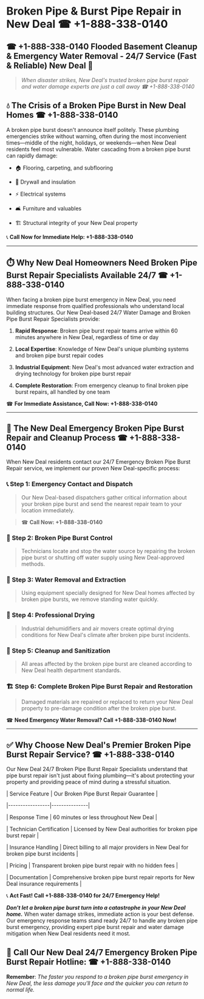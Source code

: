 # Broken Pipe & Burst Pipe Repair in New Deal ☎ +1-888-338-0140  
## ☎ +1-888-338-0140 Flooded Basement Cleanup & Emergency Water Removal - 24/7 Service (Fast & Reliable) New Deal 🚨  

> *When disaster strikes, New Deal's trusted broken pipe burst repair and water damage experts are just a call away ☎ +1-888-338-0140*  

## 💧 The Crisis of a Broken Pipe Burst in New Deal Homes ☎ +1-888-338-0140  

A broken pipe burst doesn't announce itself politely. These plumbing emergencies strike without warning, often during the most inconvenient times—middle of the night, holidays, or weekends—when New Deal residents feel most vulnerable. Water cascading from a broken pipe burst can rapidly damage:  

* 🏠 Flooring, carpeting, and subflooring  
* 🧱 Drywall and insulation  
* ⚡ Electrical systems  
* 🛋️ Furniture and valuables  
* 🏗️ Structural integrity of your New Deal property  

📞 **Call Now for Immediate Help: +1-888-338-0140**  

---  

## ⏱️ Why New Deal Homeowners Need Broken Pipe Burst Repair Specialists Available 24/7 ☎ +1-888-338-0140  

When facing a broken pipe burst emergency in New Deal, you need immediate response from qualified professionals who understand local building structures. Our New Deal-based 24/7 Water Damage and Broken Pipe Burst Repair Specialists provide:  

1. **Rapid Response**: Broken pipe burst repair teams arrive within 60 minutes anywhere in New Deal, regardless of time or day  
2. **Local Expertise**: Knowledge of New Deal's unique plumbing systems and broken pipe burst repair codes  
3. **Industrial Equipment**: New Deal's most advanced water extraction and drying technology for broken pipe burst repair  
4. **Complete Restoration**: From emergency cleanup to final broken pipe burst repairs, all handled by one team  

☎ **For Immediate Assistance, Call Now: +1-888-338-0140**  

---  

## 🔧 The New Deal Emergency Broken Pipe Burst Repair and Cleanup Process ☎ +1-888-338-0140  

When New Deal residents contact our 24/7 Emergency Broken Pipe Burst Repair service, we implement our proven New Deal-specific process:  

### 📞 Step 1: Emergency Contact and Dispatch  
> Our New Deal-based dispatchers gather critical information about your broken pipe burst and send the nearest repair team to your location immediately.  
> ☎ **Call Now: +1-888-338-0140**  

### 🚿 Step 2: Broken Pipe Burst Control  
> Technicians locate and stop the water source by repairing the broken pipe burst or shutting off water supply using New Deal-approved methods.  

### 🌊 Step 3: Water Removal and Extraction  
> Using equipment specially designed for New Deal homes affected by broken pipe bursts, we remove standing water quickly.  

### 💨 Step 4: Professional Drying  
> Industrial dehumidifiers and air movers create optimal drying conditions for New Deal's climate after broken pipe burst incidents.  

### 🧼 Step 5: Cleanup and Sanitization  
> All areas affected by the broken pipe burst are cleaned according to New Deal health department standards.  

### 🏗️ Step 6: Complete Broken Pipe Burst Repair and Restoration  
> Damaged materials are repaired or replaced to return your New Deal property to pre-damage condition after the broken pipe burst.  

☎ **Need Emergency Water Removal? Call +1-888-338-0140 Now!**  

---  

## ✅ Why Choose New Deal's Premier Broken Pipe Burst Repair Service? ☎ +1-888-338-0140  

Our New Deal 24/7 Broken Pipe Burst Repair Specialists understand that pipe burst repair isn't just about fixing plumbing—it's about protecting your property and providing peace of mind during a stressful situation.  

| Service Feature | Our Broken Pipe Burst Repair Guarantee |  
|-----------------|---------------|  
| Response Time | 60 minutes or less throughout New Deal |  
| Technician Certification | Licensed by New Deal authorities for broken pipe burst repair |  
| Insurance Handling | Direct billing to all major providers in New Deal for broken pipe burst incidents |  
| Pricing | Transparent broken pipe burst repair with no hidden fees |  
| Documentation | Comprehensive broken pipe burst repair reports for New Deal insurance requirements |  

📞 **Act Fast! Call +1-888-338-0140 for 24/7 Emergency Help!**  

***Don't let a broken pipe burst turn into a catastrophe in your New Deal home.*** When water damage strikes, immediate action is your best defense. Our emergency response teams stand ready 24/7 to handle any broken pipe burst emergency, providing expert pipe burst repair and water damage mitigation when New Deal residents need it most.  

## 📱 Call Our New Deal 24/7 Emergency Broken Pipe Burst Repair Hotline: ☎ +1-888-338-0140  

**Remember**: *The faster you respond to a broken pipe burst emergency in New Deal, the less damage you'll face and the quicker you can return to normal life.*